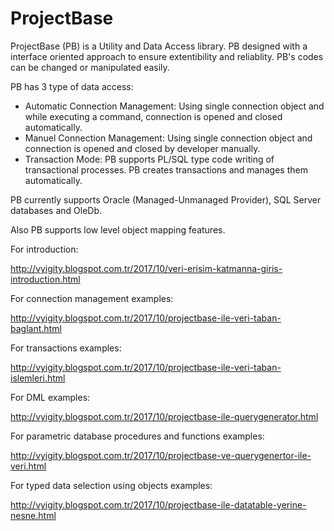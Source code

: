 # ProjectBase

ProjectBase (PB) is a Utility and Data Access library. PB designed with a interface oriented approach to ensure extentibility and reliablity. PB's codes can be changed or manipulated easily.

PB has 3 type of data access: 

* Automatic Connection Management: Using single connection object and while executing a command, connection is opened and closed automatically.
* Manuel Connection Management: Using single connection object and connection is opened and closed by developer manually.
* Transaction Mode: PB supports PL/SQL type code writing of transactional processes. PB creates transactions and manages them automatically.

PB currently supports Oracle (Managed-Unmanaged Provider), SQL Server databases and OleDb. 

Also PB supports low level object mapping features.

For introduction:

http://vyigity.blogspot.com.tr/2017/10/veri-erisim-katmanna-giris-introduction.html

For connection management examples:

http://vyigity.blogspot.com.tr/2017/10/projectbase-ile-veri-taban-baglant.html

For transactions examples:

http://vyigity.blogspot.com.tr/2017/10/projectbase-ile-veri-taban-islemleri.html

For DML examples:

http://vyigity.blogspot.com.tr/2017/10/projectbase-ile-querygenerator.html

For parametric database procedures and functions examples:

http://vyigity.blogspot.com.tr/2017/10/projectbase-ve-querygenertor-ile-veri.html

For typed data selection using objects examples:

http://vyigity.blogspot.com.tr/2017/10/projectbase-ile-datatable-yerine-nesne.html



